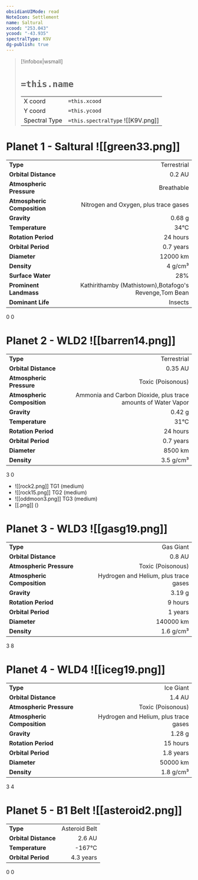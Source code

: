 ```yaml
---
obsidianUIMode: read
NoteIcon: Settlement
name: Saltural
xcood: "253.043"
ycood: "-43.935"
spectralType: K9V
dg-publish: true
---
```

> [!infobox|wsmall]
> # `=this.name`
> | | |
> | - | - |
> | X coord | `=this.xcood` |
> | Y coord| `=this.ycood` |
> | Spectral Type | `=this.spectralType` ![[K9V.png]] |

# Planet 1 - Saltural ![[green33.png]]
|                             |                           |
| --------------------------- | -------------------------:|
| **Type**                    |             Terrestrial |
| **Orbital Distance**        |   0.2 AU |
| **Atmospheric Pressure**    |       Breathable |
| **Atmospheric Composition** |      Nitrogen and Oxygen, plus trace gases |
| **Gravity**                 |        0.68 g |
| **Temperature**             |    34°C |
| **Rotation Period**         |  24 hours |
| **Orbital Period** | 0.7 years |
| **Diameter**                |      12000 km | 
| **Density**                 |    4 g/cm³ |
| **Surface Water**           |           28% | 
| **Prominent Landmass**      |         Kathirithamby (Mathistown),Botafogo's Revenge,Tom Bean | 
| **Dominant Life**           |         Insects |



0
0



# Planet 2 - WLD2 ![[barren14.png]]
|                             |                           |
| --------------------------- | -------------------------:|
| **Type**                    |             Terrestrial |
| **Orbital Distance**        |   0.35 AU |
| **Atmospheric Pressure**    |       Toxic (Poisonous) |
| **Atmospheric Composition** |      Ammonia and Carbon Dioxide, plus trace amounts of Water Vapor |
| **Gravity**                 |        0.42 g |
| **Temperature**             |    31°C |
| **Rotation Period**         |  24 hours |
| **Orbital Period** | 0.7 years |
| **Diameter**                |      8500 km | 
| **Density**                 |    3.5 g/cm³ |



3
0

- ![[rock2.png]] TG1 (medium)
- ![[rock15.png]] TG2 (medium)
- ![[oddmoon3.png]] TG3 (medium)
- [[.png]]  ()

# Planet 3 - WLD3 ![[gasg19.png]]
|                             |                           |
| --------------------------- | -------------------------:|
| **Type**                    |             Gas Giant |
| **Orbital Distance**        |   0.8 AU |
| **Atmospheric Pressure**    |       Toxic (Poisonous) |
| **Atmospheric Composition** |      Hydrogen and Helium, plus trace gases |
| **Gravity**                 |        3.19 g |
| **Rotation Period**         |  9 hours |
| **Orbital Period** | 1 years |
| **Diameter**                |      140000 km | 
| **Density**                 |    1.6 g/cm³ |



3
8



# Planet 4 - WLD4 ![[iceg19.png]]
|                             |                           |
| --------------------------- | -------------------------:|
| **Type**                    |             Ice Giant |
| **Orbital Distance**        |   1.4 AU |
| **Atmospheric Pressure**    |       Toxic (Poisonous) |
| **Atmospheric Composition** |      Hydrogen and Helium, plus trace gases |
| **Gravity**                 |        1.28 g |
| **Rotation Period**         |  15 hours |
| **Orbital Period** | 1.8 years |
| **Diameter**                |      50000 km | 
| **Density**                 |    1.8 g/cm³ |



3
4



# Planet 5 - B1 Belt ![[asteroid2.png]]
|                             |                           |
| --------------------------- | -------------------------:|
| **Type**                    |             Asteroid Belt |
| **Orbital Distance**        |   2.6 AU |
| **Temperature**             |    -167°C |
| **Orbital Period** | 4.3 years |



0
0



